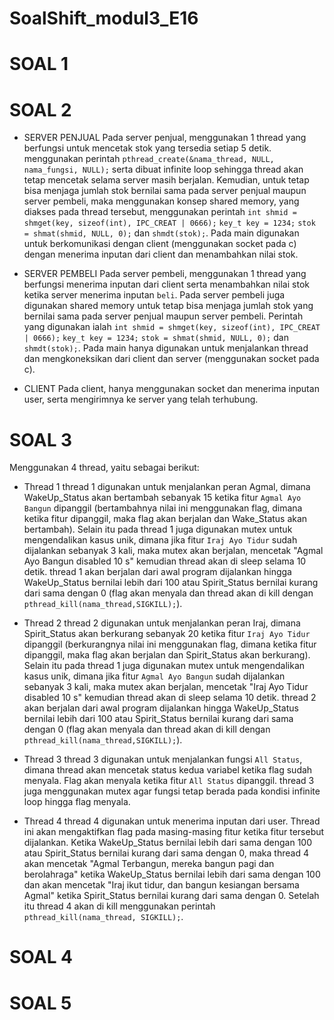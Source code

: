 # SoalShift_modul3_E16
# SOAL 1
# SOAL 2
- SERVER PENJUAL
Pada server penjual, menggunakan 1 thread yang berfungsi untuk mencetak stok yang tersedia setiap 5 detik. menggunakan perintah `pthread_create(&nama_thread, NULL, nama_fungsi, NULL);` serta dibuat infinite loop sehingga thread akan tetap mencetak selama server masih berjalan. Kemudian, untuk tetap bisa menjaga jumlah stok bernilai sama pada server penjual maupun server pembeli, maka menggunakan konsep shared memory, yang diakses pada thread tersebut, menggunakan perintah `int shmid = shmget(key, sizeof(int), IPC_CREAT | 0666);` `key_t key = 1234;` `stok = shmat(shmid, NULL, 0);` dan `shmdt(stok);`. Pada main digunakan untuk berkomunikasi dengan client (menggunakan socket pada c) dengan menerima inputan dari client dan menambahkan nilai stok.

- SERVER PEMBELI
Pada  server pembeli, menggunakan 1 thread yang berfungsi menerima inputan dari client serta menambahkan nilai stok ketika server menerima inputan `beli`. Pada server pembeli juga digunakan shared memory untuk tetap bisa menjaga jumlah stok yang bernilai sama pada server penjual maupun server pembeli. Perintah yang digunakan ialah `int shmid = shmget(key, sizeof(int), IPC_CREAT | 0666);` `key_t key = 1234;` `stok = shmat(shmid, NULL, 0);` dan `shmdt(stok);`. Pada main hanya digunakan untuk menjalankan thread dan mengkoneksikan dari client dan server (menggunakan socket pada c).

- CLIENT
Pada client, hanya menggunakan socket dan menerima inputan user, serta mengirimnya ke server yang telah terhubung.

# SOAL 3
Menggunakan 4 thread, yaitu sebagai berikut:
- Thread 1
thread 1 digunakan untuk menjalankan peran Agmal, dimana WakeUp_Status akan bertambah sebanyak 15 ketika fitur `Agmal Ayo Bangun` dipanggil (bertambahnya nilai ini menggunakan flag, dimana ketika fitur dipanggil, maka flag akan berjalan dan Wake_Status akan bertambah). Selain itu pada thread 1 juga digunakan mutex untuk mengendalikan kasus unik, dimana jika fitur `Iraj Ayo Tidur` sudah dijalankan sebanyak 3 kali, maka mutex akan berjalan, mencetak "Agmal Ayo Bangun disabled 10 s" kemudian thread akan di sleep selama 10 detik. thread 1 akan berjalan dari awal program dijalankan hingga WakeUp_Status bernilai lebih dari 100 atau Spirit_Status bernilai kurang dari sama dengan 0 (flag akan menyala dan thread akan di kill dengan `pthread_kill(nama_thread,SIGKILL);`).

- Thread 2
thread 2 digunakan untuk menjalankan peran Iraj, dimana Spirit_Status akan berkurang sebanyak 20 ketika fitur `Iraj Ayo Tidur` dipanggil (berkurangnya nilai ini menggunakan flag, dimana ketika fitur dipanggil, maka flag akan berjalan dan Spirit_Status akan berkurang). Selain itu pada thread 1 juga digunakan mutex untuk mengendalikan kasus unik, dimana jika fitur `Agmal Ayo Bangun` sudah dijalankan sebanyak 3 kali, maka mutex akan berjalan, mencetak "Iraj Ayo Tidur disabled 10 s" kemudian thread akan di sleep selama 10 detik. thread 2 akan berjalan dari awal program dijalankan hingga WakeUp_Status bernilai lebih dari 100 atau Spirit_Status bernilai kurang dari sama dengan 0 (flag akan menyala dan thread akan di kill dengan `pthread_kill(nama_thread,SIGKILL);`).

- Thread 3
thread 3 digunakan untuk menjalankan fungsi `All Status`, dimana thread akan mencetak status kedua variabel ketika flag sudah menyala. Flag akan menyala ketika fitur `All Status` dipanggil. thread 3 juga menggunakan mutex agar fungsi tetap berada pada kondisi infinite loop hingga flag menyala.

- Thread 4
thread 4 digunakan untuk menerima inputan dari user. Thread ini akan mengaktifkan flag pada masing-masing fitur ketika fitur tersebut dijalankan. Ketika WakeUp_Status bernilai lebih dari sama dengan 100 atau Spirit_Status bernilai kurang dari sama dengan 0, maka thread 4 akan mencetak "Agmal Terbangun, mereka bangun pagi dan berolahraga" ketika WakeUp_Status bernilai lebih dari sama dengan 100 dan akan mencetak "Iraj ikut tidur, dan bangun kesiangan bersama Agmal" ketika Spirit_Status bernilai kurang dari sama dengan 0. Setelah itu thread 4 akan di kill menggunakan perintah `pthread_kill(nama_thread, SIGKILL);`.

# SOAL 4
# SOAL 5
